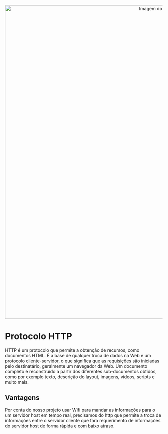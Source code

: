 <p align="center">
    <img src="https://github.com/user-attachments/assets/a62ac44d-dfc9-43a8-b0eb-02b555bd344f" alt="Imagem do computador" width="1000" />
</p>

# Protocolo HTTP

HTTP é um protocolo que permite a obtenção de recursos, como documentos HTML. 
É a base de qualquer troca de dados na Web e um protocolo cliente-servidor, o que significa que as requisições são iniciadas pelo destinatário, geralmente um navegador da Web.
Um documento completo é reconstruído a partir dos diferentes sub-documentos obtidos, como por exemplo texto, descrição do layout, imagens, vídeos, scripts e muito mais.

## Vantagens

Por conta do nosso projeto usar Wifi para mandar as informações para o um servidor host em tempo real, precisamos do http que permite a troca de informações entre o servidor cliente que fara requerimento de informações do servidor host de forma rápida e
com baixo atraso.

